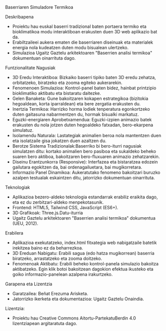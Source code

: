 Baserriaren Simuladore Termikoa

Deskribapena

- Proiektu hau euskal baserri tradizional baten portaera termiko eta bioklimatikoa modu interaktiboan erakusten duen 3D web aplikazio bat da.
- Erabiltzaileei aukera ematen die baserriaren diseinuak eta materialek energia nola kudeatzen duten modu bisualean ulertzeko.
- Simulazioa Ugaitz Gaztelu arkitektoaren "Baserrien analisi termikoa" dokumentuan oinarrituta dago.

Funtzionalitate Nagusiak

- 3D Eredu Interaktiboa: Bizkaiko baserri tipiko baten 3D eredu zehatza, orbitatzeko, biratzeko eta zooma egiteko aukerarekin.
- Fenomenoen Simulazioa: Kontrol-panel baten bidez, hainbat printzipio bioklimatiko aktibatu eta bistaratu daitezke.
- Gelen Banaketa: Gune bakoitzaren kokapen estrategikoa (bizitokia hegoaldean, korta iparraldean) eta bere zergatia erakusten du.
- Inertzia Termikoa: Harrizko horma lodiek tenperatura egonkortzeko duten gaitasuna nabarmentzen du, hormak bisualki markatuz.
- Eguzki-energiaren Aprobetxamendua: Eguzki-izpien animazio batek erakusten du nola jotzen duten hegoaldeko fatxadan, bero-ekarpena simulatuz.
- Isolamendu Naturala: Lastategiak animalien beroa nola mantentzen duen eta isolatzaile gisa jokatzen duen azaltzen du.
- Berotze Sistema Tradizionalak:Baserriko bi bero-iturri nagusiak simulatzen ditu: kortako animalien bero pasiboa eta sukaldeko beheko suaren bero aktiboa, bakoitzaren bero-fluxuaren animazio zehatzarekin.
- Diseinu Erantzunkorra (Responsive): Interfazea eta bistaratzea edozein gailutara egokitzen da, bai ordenagailuetara, bai mugikorretara.
- Informazio Panel Dinamikoa: Aukeratutako fenomeno bakoitzari buruzko azalpen testualak eskaintzen ditu, jatorrizko dokumentuan oinarrituta.

Teknologiak

- Aplikazioa bezero-aldeko teknologia estandarrak erabiliz eraikita dago, eta ez du zerbitzari-aldeko menpekotasunik.
- Frontend: HTML5, Tailwind CSS, JavaScript (ES6+).
- 3D Grafikoak: Three.js.Datu-iturria
- Ugaitz Gaztelu arkitektoaren "Baserrien analisi termikoa" dokumentua (UEU, 2012).

Erabilera

- Aplikazioa exekutatzeko, index.html fitxategia web nabigatzaile batetik irekitzea baino ez da beharrezkoa.
- 3D Ereduan Nabigatu: Erabili sagua (edo hatza mugikorrean) baserria biratzeko, arrastatzeko eta zooma doitzeko.
- Fenomenoak Aktibatu: Erabili beheko kontrol-panela simulazio bakoitza aktibatzeko. Egin klik botoi bakoitzean dagokion efektua ikusteko eta goiko informazio-panelean azalpena irakurtzeko.

Garapena eta Lizentzia

- Garatzailea: Beñat Erezuma Arisketa.
- Jatorrizko ikerketa eta dokumentazioa: Ugaitz Gaztelu Onaindia.

Lizentzia:

- Proiektu hau Creative Commons Aitortu-PartekatuBerdin 4.0 lizentziapean argitaratuta dago.
